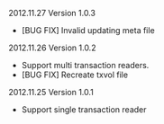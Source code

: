 2012.11.27 Version 1.0.3

* [BUG FIX] Invalid updating meta file

2012.11.26 Version 1.0.2

* Support multi transaction readers.
* [BUG FIX] Recreate txvol file

2012.11.25 Version 1.0.1

* Support single transaction reader
